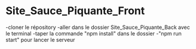 # Site_Sauce_Piquante_Front
-cloner le répository 
-aller dans le dossier Site_Sauce_Piquante_Back avec le terminal
-taper la commande "npm install" dans le dossier
-"npm run start" pour lancer le serveur
